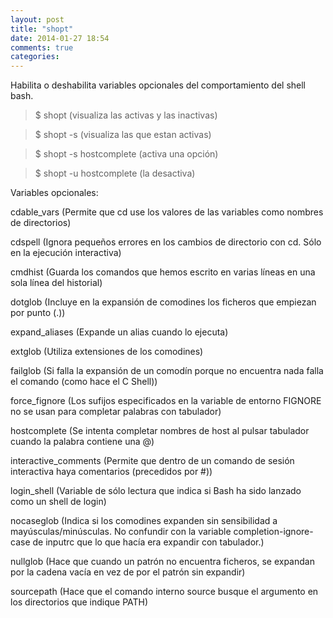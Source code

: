 ```yaml
---
layout: post
title: "shopt"
date: 2014-01-27 18:54
comments: true
categories: 
---
```

Habilita o deshabilita variables opcionales del comportamiento del shell bash. 

>$ shopt  (visualiza las activas y las inactivas) 

>$ shopt -s (visualiza las que estan activas) 

>$ shopt -s hostcomplete (activa una opción) 

>$ shopt -u hostcomplete (la desactiva)

Variables opcionales:

cdable_vars (Permite que cd use los valores de las variables como nombres de directorios) 

cdspell (Ignora pequeños errores en los cambios de directorio con cd. Sólo en la ejecución interactiva) 

cmdhist (Guarda los comandos que hemos escrito en varias líneas en una sola línea del historial) 

dotglob (Incluye en la expansión de comodines los ficheros que empiezan por punto (.))

expand_aliases (Expande un alias cuando lo ejecuta) 

extglob (Utiliza extensiones de los comodines) 

failglob (Si falla la expansión de un comodín porque no encuentra nada falla el comando (como hace el C Shell)) 

force_fignore (Los sufijos especificados en la variable de entorno FIGNORE no se usan para completar palabras con tabulador) 

hostcomplete (Se intenta completar nombres de host al pulsar tabulador cuando la palabra contiene una @) 

interactive_comments (Permite que dentro de un comando de sesión interactiva haya comentarios (precedidos por #)) 

login_shell (Variable de sólo lectura que indica si Bash ha sido lanzado como un shell de login) 

nocaseglob (Indica si los comodines expanden sin sensibilidad a mayúsculas/minúsculas. No confundir con la variable completion-ignore-case de inputrc que lo que hacía era expandir con tabulador.) 

nullglob (Hace que cuando un patrón no encuentra ficheros, se expandan por la cadena vacía en vez de por el patrón sin expandir) 

sourcepath (Hace que el comando interno source busque el argumento en los directorios que indique PATH)

